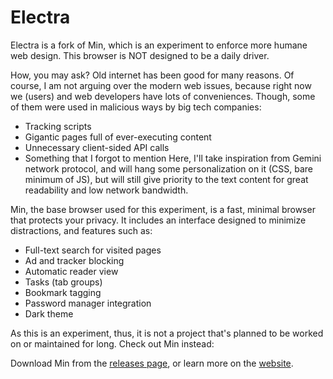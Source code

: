# Electra

Electra is a fork of Min, which is an experiment to enforce more humane web design. This browser is NOT designed to be a daily driver.

How, you may ask? Old internet has been good for many reasons. Of course, I am not arguing over the modern web issues, because right now we (users) and web developers have lots of conveniences.
Though, some of them were used in malicious ways by big tech companies:
- Tracking scripts
- Gigantic pages full of ever-executing content
- Unnecessary client-sided API calls
- Something that I forgot to mention
Here, I'll take inspiration from Gemini network protocol, and will hang some personalization on it (CSS, bare minimum of JS), but will still give priority to the text content for great readability and low network bandwidth.

Min, the base browser used for this experiment, is a fast, minimal browser that protects your privacy. It includes an interface designed to minimize distractions, and features such as:

- Full-text search for visited pages
- Ad and tracker blocking
- Automatic reader view
- Tasks (tab groups)
- Bookmark tagging
- Password manager integration
- Dark theme

As this is an experiment, thus, it is not a project that's planned to be worked on or maintained for long.
Check out Min instead:

Download Min from the [releases page](https://github.com/minbrowser/min/releases), or learn more on the [website](https://minbrowser.org/).
